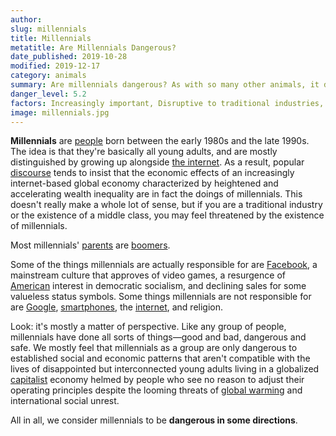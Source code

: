 ```yaml
---
author:
slug: millennials
title: Millennials
metatitle: Are Millennials Dangerous?
date_published: 2019-10-28
modified: 2019-12-17
category: animals
summary: Are millennials dangerous? As with so many other animals, it depends.
danger_level: 5.2
factors: Increasingly important, Disruptive to traditional industries, Generally discontent, Tech-savvy
image: millennials.jpg
---
```


**Millennials** are [people](/animals/people) born between the early 1980s and the late 1990s. The idea is that they're basically all young adults, and are mostly distinguished by growing up alongside [the internet](/ideas/the-internet). As a result, popular [discourse](/ideas/discourse) tends to insist that the economic effects of an increasingly internet-based global economy characterized by heightened and accelerating wealth inequality are in fact the doings of millennials. This doesn't really make a whole lot of sense, but if you are a traditional industry or the existence of a middle class, you may feel threatened by the existence of millennials.

Most millennials' [parents](/animals/parents) are [boomers](/animals/boomers).

Some of the things millennials are actually responsible for are [Facebook](/ideas/facebook), a mainstream culture that approves of video games, a resurgence of [American](/places/america) interest in democratic socialism, and declining sales for some valueless status symbols. Some things millennials are not responsible for are [Google](/ideas/google), [smartphones](/minerals/phones), the [internet](/ideas/the-internet), and religion.

Look: it's mostly a matter of perspective. Like any group of people, millennials have done all sorts of things—good and bad, dangerous and safe. We mostly feel that millennials as a group are only dangerous to established social and economic patterns that aren't compatible with the lives of disappointed but interconnected young adults living in a globalized [capitalist](/ideas/capitalism) economy helmed by people who see no reason to adjust their operating principles despite the looming threats of [global warming](/activities/global-warming) and international social unrest.

All in all, we consider millennials to be **dangerous in some directions**.
